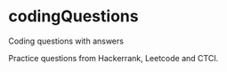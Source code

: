 # codingQuestions
Coding questions with answers

Practice questions from Hackerrank, Leetcode and CTCI.
